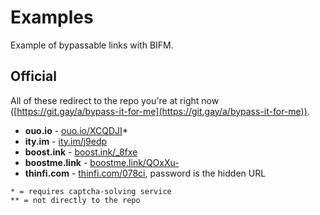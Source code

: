 # Examples
Example of bypassable links with BIFM.

## Official
All of these redirect to the repo you're at right now ([https://git.gay/a/bypass-it-for-me](https://git.gay/a/bypass-it-for-me)).
- **ouo.io** - [ouo.io/XCQDJI](https://ouo.io/XCQDJI)*
- **ity.im** - [ity.im/j9edp](http://ity.im/j9edp)
- **boost.ink** - [boost.ink/_8fxe](https://boost.ink/_8fxe)
- **boostme.link** - [boostme.link/QOxXu-](https://boostme.link/QOxXu-) 
- **thinfi.com** - [thinfi.com/078ci](https://thinfi.com/078ci), password is the hidden URL

```
* = requires captcha-solving service
** = not directly to the repo
```